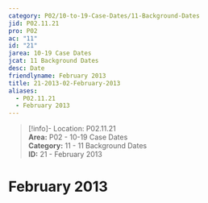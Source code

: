 ```yaml
---  
category: P02/10-to-19-Case-Dates/11-Background-Dates  
jid: P02.11.21  
pro: P02  
ac: "11"  
id: "21"  
jarea: 10-19 Case Dates  
jcat: 11 Background Dates  
desc: Date  
friendlyname: February 2013  
title: 21-2013-02-February-2013  
aliases:  
  - P02.11.21  
  - February 2013  
---  
```

>[!info]- Location: P02.11.21  
>**Area:** P02 - 10-19 Case Dates  
>**Category:** 11 - 11 Background Dates  
>**ID:** 21 - February 2013  
  
# February 2013  
